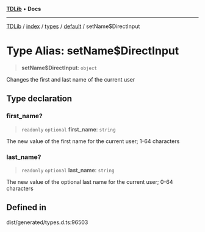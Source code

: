 [**TDLib**](../../../../../../README.md) • **Docs**

***

[TDLib](../../../../../../modules.md) / [index](../../../../../README.md) / [types](../../../README.md) / [default](../README.md) / setName$DirectInput

# Type Alias: setName$DirectInput

> **setName$DirectInput**: `object`

Changes the first and last name of the current user

## Type declaration

### first\_name?

> `readonly` `optional` **first\_name**: `string`

The new value of the first name for the current user; 1-64 characters

### last\_name?

> `readonly` `optional` **last\_name**: `string`

The new value of the optional last name for the current user; 0-64 characters

## Defined in

dist/generated/types.d.ts:96503
